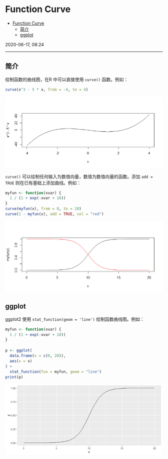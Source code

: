 # Function Curve

- [Function Curve](#function-curve)
  - [简介](#简介)
  - [ggplot](#ggplot)

2020-06-17, 08:24
***

## 简介

绘制函数的曲线图，在R 中可以直接使用 `curve()` 函数。例如：

```r
curve(x^3 - 5 * x, from = -4, to = 4)
```

![curve](images/2020-06-17-08-16-49.png)

`curve()` 可以绘制任何输入为数值向量，数值为数值向量的函数。添加 `add = TRUE` 则在已有基础上添加曲线。例如：

```r
myfun <- function(xvar) {
  1 / (1 + exp(-xvar + 10))
}
curve(myfun(x), from = 0, to = 20)
curve(1 - myfun(x), add = TRUE, col = "red")
```

![curve](images/2020-06-17-08-24-32.png)

## ggplot

ggplot2 使用 `stat_function(geom = 'line')` 绘制函数曲线图。例如：

```r
myfun <- function(xvar) {
  1 / (1 + exp(-xvar + 10))
}

p <- ggplot(
  data.frame(x = c(0, 20)),
  aes(x = x)
) +
  stat_function(fun = myfun, geom = "line")
print(p)
```

![curve](images/2020-06-17-08-32-01.png)

